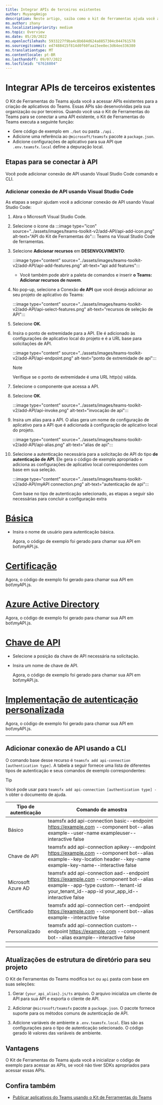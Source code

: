 ```yaml
---
title: Integrar APIs de terceiros existentes
author: MuyangAmigo
description: Neste artigo, saiba como o kit de ferramentas ajuda você a inicializar o acesso de exemplo às APIs existentes. Ele fornece uma lista de tipos de autenticação diferentes.
ms.author: zhany
ms.localizationpriority: medium
ms.topic: Overview
ms.date: 05/20/2022
ms.openlocfilehash: 5933227f9ba4c8b684d624a8857304c044761578
ms.sourcegitcommit: ed7488415f814d0f60faa15ee8ec3d64ee336380
ms.translationtype: MT
ms.contentlocale: pt-BR
ms.lasthandoff: 09/07/2022
ms.locfileid: "67616804"
---
```

# <a name="integrate-existing-third-party-apis"></a>Integrar APIs de terceiros existentes

O Kit de Ferramentas do Teams ajuda você a acessar APIs existentes para a criação de aplicativos do Teams. Essas APIs são desenvolvidas pela sua organização ou por terceiros. Quando você usa o Kit de Ferramentas do Teams para se conectar a uma API existente, o Kit de Ferramentas do Teams executa a seguinte função:

* Gere código de exemplo em `./bot` ou pasta `./api` .
* Adicione uma referência ao `@microsoft/teamsfx` pacote a `package.json`.
* Adicione configurações de aplicativo para sua API que  `.env.teamsfx.local` define a depuração local.

## <a name="steps-to-connect-to-api"></a>Etapas para se conectar à API

Você pode adicionar conexão de API usando Visual Studio Code comando e CLI.

### <a name="add-api-connection-using-visual-studio-code"></a>Adicionar conexão de API usando Visual Studio Code

As etapas a seguir ajudam você a adicionar conexão de API usando Visual Studio Code:

1. Abra o Microsoft Visual Studio Code.
2. Selecione o ícone da :::image type="icon" source="../assets/images/teams-toolkit-v2/add-API/api-add-icon.png" alt-text="API do Kit de Ferramentas do"::: Teams na Visual Studio Code de ferramentas.
3. Selecione **Adicionar recursos** em **DESENVOLVIMENTO**:

    :::image type="content" source="../assets/images/teams-toolkit-v2/add-API/api-add-features.png" alt-text="api add features":::

    * Você também pode abrir a paleta de comandos e inserir **o Teams: Adicionar recursos de nuvem**.

4. No pop-up, selecione a Conexão **de API** que você deseja adicionar ao seu projeto de aplicativo do Teams:

    :::image type="content" source="../assets/images/teams-toolkit-v2/add-API/api-select-features.png" alt-text="recursos de seleção de API":::

5. Selecione **OK**.

6. Insira o ponto de extremidade para a API. Ele é adicionado às configurações de aplicativo local do projeto e é a URL base para solicitações de API.

    :::image type="content" source="../assets/images/teams-toolkit-v2/add-API/api-endpoint.png" alt-text="ponto de extremidade de api":::

     > [!NOTE]
     > Verifique se o ponto de extremidade é uma URL http(s) válida.

7. Selecione o componente que acessa a API.

8. Selecione **OK**.

    :::image type="content" source="../assets/images/teams-toolkit-v2/add-API/api-invoke.png" alt-text="invocação de api":::

9. Insira um alias para a API. O alias gera um nome de configuração de aplicativo para a API que é adicionada à configuração de aplicativo local do projeto.

    :::image type="content" source="../assets/images/teams-toolkit-v2/add-API/api-alias.png" alt-text="alias de api":::

10. Selecione a autenticação necessária para a solicitação de API do tipo **de autenticação de API**. Ele gera o código de exemplo apropriado e adiciona as configurações de aplicativo local correspondentes com base em sua seleção.

     :::image type="content" source="../assets/images/teams-toolkit-v2/add-API/myAPI connection.png" alt-text="autenticação de api":::

     Com base no tipo de autenticação selecionado, as etapas a seguir são necessárias para concluir a configuração extra

# <a name="basic"></a>[Básica](#tab/basic)

* Insira o nome de usuário para autenticação básica.

  Agora, o código de exemplo foi gerado para chamar sua API em bot\myAPI.js.

# <a name="certification"></a>[Certificação](#tab/certification)

   Agora, o código de exemplo foi gerado para chamar sua API em bot\myAPI.js.

# <a name="azure-active-directory"></a>[Azure Active Directory](#tab/AAD)

  Agora, o código de exemplo foi gerado para chamar sua API em bot\myAPI.js.

# <a name="api-key"></a>[Chave de API](#tab/apikey)

* Selecione a posição da chave de API necessária na solicitação.

* Insira um nome de chave de API.

  Agora, o código de exemplo foi gerado para chamar sua API em bot\myAPI.js.

# <a name="custom-auth-implementation"></a>[Implementação de autenticação personalizada](#tab/CustomAuthImplementation)

  Agora, o código de exemplo foi gerado para chamar sua API em bot\myAPI.js.

---

## <a name="add-api-connection-using-cli"></a>Adicionar conexão de API usando a CLI

O comando base desse recurso é `teamsfx add api-connection [authentication type]`. A tabela a seguir fornece uma lista de diferentes tipos de autenticação e seus comandos de exemplo correspondentes:

 > [!TIP]
 > Você pode usar para `teamsfx add api-connection [authentication type] -h` obter o documento de ajuda.

   |**Tipo de autenticação**|**Comando de amostra**|
   |-----------------------|------------------|
   |Básico|teamsfx add api-connection basic--endpoint <https://example.com> --component bot--alias example--user-name exampleuser--interactive false|
   |Chave de API|teamsfx add api-connection apikey--endpoint <https://example.com> --component bot--alias example--key-location header--key-name example-key-name--interactive false|
   |Microsoft Azure AD|teamsfx add api-connection aad--endpoint <https://example.com> --component bot--alias example--app-type custom--tenant-id your_tenant_id--app-id your_app_id--interactive false|
   |Certificado|teamsfx add api-connection cert--endpoint <https://example.com> --component bot--alias example--interactive false|
   |Personalizado|teamsfx add api-connection custom--endpoint <https://example.com> --component bot--alias example--interactive false|

---

## <a name="directory-structure-updates-to-your-project"></a>Atualizações de estrutura de diretório para seu projeto

 O Kit de Ferramentas do Teams modifica `bot` ou `api` pasta com base em suas seleções:

1. Gerar `{your_api_alias}.js/ts` arquivo. O arquivo inicializa um cliente de API para sua API e exporta o cliente de API.

2. Adicionar `@microsoft/teamsfx` pacote a `package.json`. O pacote fornece suporte para os métodos comuns de autenticação de API.

3. Adicione variáveis de ambiente a `.env.teamsfx.local`. Elas são as configurações para o tipo de autenticação selecionado. O código gerado lê valores das variáveis de ambiente.

## <a name="advantages"></a>Vantagens

O Kit de Ferramentas do Teams ajuda você a inicializar o código de exemplo para acessar as APIs, se você não tiver SDKs apropriados para acessar essas APIs.

## <a name="see-also"></a>Confira também

* [Publicar aplicativos do Teams usando o Kit de Ferramentas do Teams](publish.md)
